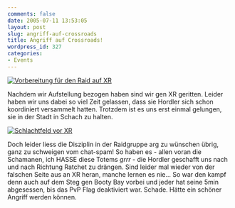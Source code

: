 ```yaml
---
comments: false
date: 2005-07-11 13:53:05
layout: post
slug: angriff-auf-crossroads
title: Angriff auf Crossroads!
wordpress_id: 327
categories:
- Events
---
```


[![Vorbereitung für den Raid auf XR](http://photos23.flickr.com/25124092_ab745c9a4d.jpg)](http://www.flickr.com/photos/walsweer/25124092/)



Nachdem wir Aufstellung bezogen haben sind wir gen XR geritten. Leider haben wir uns dabei so viel Zeit gelassen, dass sie Hordler sich schon koordiniert versammelt hatten. Trotzdem ist es uns erst einmal gelungen, sie in der Stadt in Schach zu halten.

[![Schlachtfeld vor XR](http://photos22.flickr.com/25124097_e41ea79ea0.jpg)](http://www.flickr.com/photos/walsweer/25124097/)

Doch leider liess die Disziplin in der Raidgruppe arg zu wünschen übrig, ganz zu schweigen vom chat-spam! So haben es - allen voran die Schamanen, ich HASSE diese Totems *grrr* - die Hordler geschafft uns nach und nach Richtung Ratchet zu drängen. Sind leider mal wieder von der falschen Seite aus an XR heran, manche lernen es nie... So war den kampf denn auch auf dem Steg gen Booty Bay vorbei und jeder hat seine 5min abgesessen, bis das PvP Flag deaktiviert war. Schade. Hätte ein schöner Angriff werden können. 
